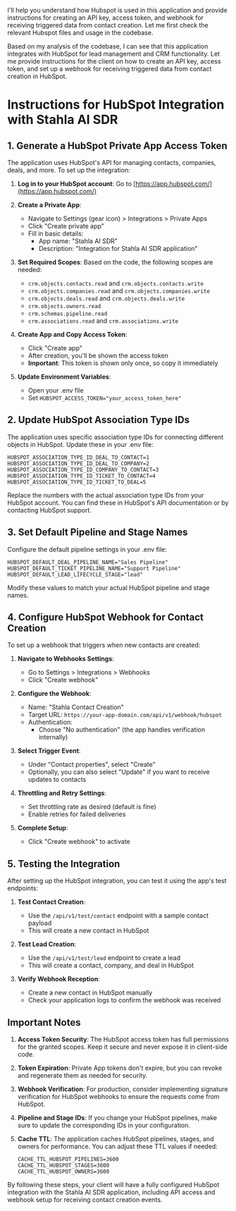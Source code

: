 I'll help you understand how Hubspot is used in this application and provide instructions for creating an API key, access token, and webhook for receiving triggered data from contact creation. Let me first check the relevant Hubspot files and usage in the codebase.

Based on my analysis of the codebase, I can see that this application integrates with HubSpot for lead management and CRM functionality. Let me provide instructions for the client on how to create an API key, access token, and set up a webhook for receiving triggered data from contact creation in HubSpot.

# Instructions for HubSpot Integration with Stahla AI SDR

## 1. Generate a HubSpot Private App Access Token

The application uses HubSpot's API for managing contacts, companies, deals, and more. To set up the integration:

1. **Log in to your HubSpot account**: Go to [https://app.hubspot.com/](https://app.hubspot.com/)

2. **Create a Private App**:

   - Navigate to Settings (gear icon) > Integrations > Private Apps
   - Click "Create private app"
   - Fill in basic details:
     - App name: "Stahla AI SDR"
     - Description: "Integration for Stahla AI SDR application"

3. **Set Required Scopes**:
   Based on the code, the following scopes are needed:

   - `crm.objects.contacts.read` and `crm.objects.contacts.write`
   - `crm.objects.companies.read` and `crm.objects.companies.write`
   - `crm.objects.deals.read` and `crm.objects.deals.write`
   - `crm.objects.owners.read`
   - `crm.schemas.pipeline.read`
   - `crm.associations.read` and `crm.associations.write`

4. **Create App and Copy Access Token**:

   - Click "Create app"
   - After creation, you'll be shown the access token
   - **Important**: This token is shown only once, so copy it immediately

5. **Update Environment Variables**:
   - Open your .env file
   - Set `HUBSPOT_ACCESS_TOKEN="your_access_token_here"`

## 2. Update HubSpot Association Type IDs

The application uses specific association type IDs for connecting different objects in HubSpot. Update these in your .env file:

```
HUBSPOT_ASSOCIATION_TYPE_ID_DEAL_TO_CONTACT=1
HUBSPOT_ASSOCIATION_TYPE_ID_DEAL_TO_COMPANY=2
HUBSPOT_ASSOCIATION_TYPE_ID_COMPANY_TO_CONTACT=3
HUBSPOT_ASSOCIATION_TYPE_ID_TICKET_TO_CONTACT=4
HUBSPOT_ASSOCIATION_TYPE_ID_TICKET_TO_DEAL=5
```

Replace the numbers with the actual association type IDs from your HubSpot account. You can find these in HubSpot's API documentation or by contacting HubSpot support.

## 3. Set Default Pipeline and Stage Names

Configure the default pipeline settings in your .env file:

```
HUBSPOT_DEFAULT_DEAL_PIPELINE_NAME="Sales Pipeline"
HUBSPOT_DEFAULT_TICKET_PIPELINE_NAME="Support Pipeline"
HUBSPOT_DEFAULT_LEAD_LIFECYCLE_STAGE="lead"
```

Modify these values to match your actual HubSpot pipeline and stage names.

## 4. Configure HubSpot Webhook for Contact Creation

To set up a webhook that triggers when new contacts are created:

1. **Navigate to Webhooks Settings**:

   - Go to Settings > Integrations > Webhooks
   - Click "Create webhook"

2. **Configure the Webhook**:

   - Name: "Stahla Contact Creation"
   - Target URL: `https://your-app-domain.com/api/v1/webhook/hubspot`
   - Authentication:
     - Choose "No authentication" (the app handles verification internally)

3. **Select Trigger Event**:

   - Under "Contact properties", select "Create"
   - Optionally, you can also select "Update" if you want to receive updates to contacts

4. **Throttling and Retry Settings**:

   - Set throttling rate as desired (default is fine)
   - Enable retries for failed deliveries

5. **Complete Setup**:
   - Click "Create webhook" to activate

## 5. Testing the Integration

After setting up the HubSpot integration, you can test it using the app's test endpoints:

1. **Test Contact Creation**:

   - Use the `/api/v1/test/contact` endpoint with a sample contact payload
   - This will create a new contact in HubSpot

2. **Test Lead Creation**:

   - Use the `/api/v1/test/lead` endpoint to create a lead
   - This will create a contact, company, and deal in HubSpot

3. **Verify Webhook Reception**:
   - Create a new contact in HubSpot manually
   - Check your application logs to confirm the webhook was received

## Important Notes

1. **Access Token Security**: The HubSpot access token has full permissions for the granted scopes. Keep it secure and never expose it in client-side code.

2. **Token Expiration**: Private App tokens don't expire, but you can revoke and regenerate them as needed for security.

3. **Webhook Verification**: For production, consider implementing signature verification for HubSpot webhooks to ensure the requests come from HubSpot.

4. **Pipeline and Stage IDs**: If you change your HubSpot pipelines, make sure to update the corresponding IDs in your configuration.

5. **Cache TTL**: The application caches HubSpot pipelines, stages, and owners for performance. You can adjust these TTL values if needed:
   ```
   CACHE_TTL_HUBSPOT_PIPELINES=3600
   CACHE_TTL_HUBSPOT_STAGES=3600
   CACHE_TTL_HUBSPOT_OWNERS=3600
   ```

By following these steps, your client will have a fully configured HubSpot integration with the Stahla AI SDR application, including API access and webhook setup for receiving contact creation events.
